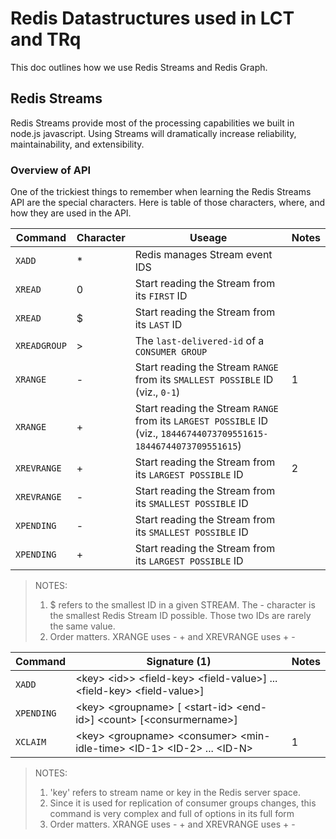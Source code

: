 # Redis Datastructures used in LCT and TRq

This doc outlines how we use Redis Streams and Redis Graph.

## Redis Streams

Redis Streams provide most of the processing capabilities we built in node.js javascript. Using Streams will dramatically increase reliability, maintainability, and extensibility.

### Overview of API

One of the trickiest things to remember when learning the Redis Streams API are the special characters. Here is table of those characters, where, and how they are used in the API.

Command|Character | Useage|Notes
-------|----------|-------|----
`XADD` | * | Redis manages Stream event IDS
`XREAD` | 0 |Start reading the Stream from its `FIRST` ID
`XREAD` | $ |Start reading the Stream from its `LAST` ID
`XREADGROUP`|>|The `last-delivered-id` of a `CONSUMER GROUP`
`XRANGE`|-|Start reading the Stream `RANGE` from its `SMALLEST POSSIBLE` ID (viz., `0-1`)|1
`XRANGE`|+|Start reading the Stream `RANGE` from its `LARGEST POSSIBLE` ID (viz., `18446744073709551615-18446744073709551615`)
`XREVRANGE`|+|Start reading the Stream from its `LARGEST POSSIBLE` ID|2
`XREVRANGE`|-|Start reading the Stream from its `SMALLEST POSSIBLE` ID
`XPENDING`|-|Start reading the Stream from its `SMALLEST POSSIBLE` ID
`XPENDING`|+|Start reading the Stream from its `LARGEST POSSIBLE` ID

> NOTES:
>
>1. $ refers to the smallest ID in a given STREAM. The - character is the smallest Redis Stream ID possible. Those two IDs are rarely the same value.
>2. Order matters. XRANGE uses - + and XREVRANGE uses + -


Command| Signature (1)|Notes
-------|-------|----
`XADD`  | \<key> \<id>>  \<field-key> \<field-value>] ... \<field-key> \<field-value>]|
`XPENDING`  | \<key> \<groupname> [ \<start-id> \<end-id>] \<count> [\<consurmername>]|
`XCLAIM`  | \<key> \<groupname> \<consumer> \<min-idle-time> \<ID-1> \<ID-2> ... \<ID-N>|1

> NOTES:
>
>1. 'key' refers to stream name or key in the Redis server space.
>2. Since it is used for replication of consumer groups changes, this command is very complex and full of options in its full form
>3. Order matters. XRANGE uses - + and XREVRANGE uses + -